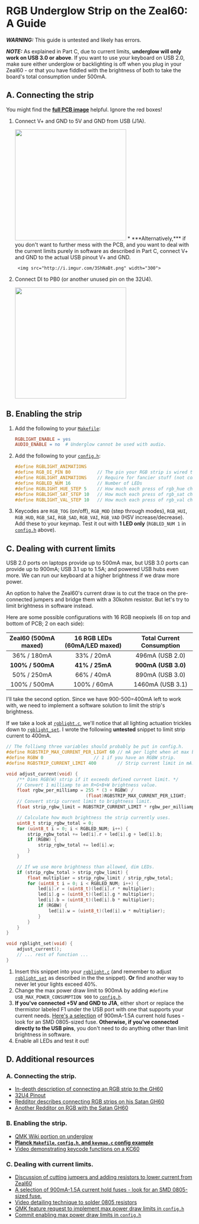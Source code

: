 # RGB Underglow Strip on the Zeal60: A Guide

***WARNING:*** This guide is untested and likely has errors.

***NOTE:*** As explained in Part C, due to current limits, **underglow will only work on USB 3.0 or above**. If you want to use your keyboard on USB 2.0, make sure either underglow or backlighting is off when you plug in your Zeal60 - or that you have fiddled with the brightness of both to take the board's total consumption under 500mA.

## A. Connecting the strip
You might find the [**full PCB image**](https://cdn.shopify.com/s/files/1/0490/7329/files/zeal60jumpers.png) helpful. Ignore the red boxes!

1. Connect V+ and GND to 5V and GND from USB (J1A). 
    
    <img src="https://i.imgur.com/k1TUw7p.png" width="300">
    * ***Alternatively,*** if you don't want to further mess with the PCB, and you want to deal with the current limits purely in software as described in Part C, connect V+ and GND to the actual USB pinout V+ and GND. 
    
        <img src="http://i.imgur.com/3ShNaBt.png" width="300">
2. Connect DI to PB0 (or another unused pin on the 32U4).

    <img src="https://i.imgur.com/BiMyMLv.jpg" width="300">

## B. Enabling the strip
1. Add the following to your [```Makefile```](https://github.com/Wilba6582/qmk_firmware/blob/zeal60/keyboards/zeal60/Makefile):

    ```Makefile
    RGBLIGHT_ENABLE = yes
    AUDIO_ENABLE = no  # Underglow cannot be used with audio.
    ```
2. Add the following to your [```config.h```](https://github.com/Wilba6582/qmk_firmware/blob/zeal60/keyboards/zeal60/keymaps/default/config.h):

    ```c
    #define RGBLIGHT_ANIMATIONS
    #define RGB_DI_PIN B0          // The pin your RGB strip is wired to
    #define RGBLIGHT_ANIMATIONS    // Require for fancier stuff (not compatible with audio)
    #define RGBLED_NUM 16          // Number of LEDs
    #define RGBLIGHT_HUE_STEP 5    // How much each press of rgb_hue changes hue
    #define RGBLIGHT_SAT_STEP 10   // How much each press of rgb_sat changes sat
    #define RGBLIGHT_VAL_STEP 10   // How much each press of rgb_val changes val
    ```
3. Keycodes are ```RGB_TOG``` (on/off), ```RGB_MOD``` (step through modes), ```RGB_HUI```, ```RGB_HUD```, ```RGB_SAI```, ```RGB_SAD```, ```RGB_VAI```, ```RGB_VAD``` (HSV increase/decrease). Add these to your keymap. Test it out with **1 LED only** (```RGBLED_NUM 1``` in [```config.h```](https://github.com/Wilba6582/qmk_firmware/blob/zeal60/keyboards/zeal60/keymaps/default/config.h) above). 

## C. Dealing with current limits
USB 2.0 ports on laptops provide up to 500mA max, but USB 3.0 ports can provide up to 900mA; USB 3.1 up to 1.5A; and powered USB hubs even more. We can run our keyboard at a higher brightness if we draw more power.

An option to halve the Zeal60's current draw is to cut the trace on the pre-connected jumpers and bridge them with a 30kohm resistor. But let's try to limit brightness in software instead.

Here are some possible configurations with 16 RGB neopixels (6 on top and bottom of PCB; 2 on each side):

| Zeal60 (500mA maxed) | 16 RGB LEDs (60mA/LED maxed) | Total Current Consumption 
|:----------------------:|:--------------------------:|:----------------------:|
|       36% / 180mA      |         33% / 20mA         |     496mA (USB 2.0)     |
|      **100% / 500mA**      |         **41% / 25mA**         |     **900mA (USB 3.0)**     |
|       50% / 250mA      |         66% / 40mA         |     890mA (USB 3.0)     |
|      100% / 500mA      |         100% / 60mA        |     1460mA (USB 3.1)    

I'll take the second option. Since we have 900-500=400mA left to work with, we need to implement a software solution to limit the strip's brightness. 

If we take a look at [```rgblight.c```](https://github.com/Wilba6582/qmk_firmware/blob/zeal60/quantum/rgblight.c), we'll notice that all lighting actuation trickles down to [```rgblight_set```](https://github.com/Wilba6582/qmk_firmware/blob/zeal60/quantum/rgblight.c#L373). I wrote the following **untested** snippet to limit strip current to 400mA. 

```c
// The folliwng three variables should probably be put in config.h.
#define RGBSTRIP_MAX_CURRENT_PER_LIGHT 60 // mA per light when at max brightness.
#define RGBW 0                   // 1 if you have an RGBW strip. 
#define RGBSTRIP_CURRENT_LIMIT 400        // Strip current limit in mA.

void adjust_current(void) {
    /** Dims RGB(W) strip if it exceeds defined current limit. */
    // Convert 1 milliamp to an R+G+B+W brightness value.
    float rgbw_per_milliamp = 255 * (3 + RGBW) /
                              (float)RGBSTRIP_MAX_CURRENT_PER_LIGHT;
    // Convert strip current limit to brightness limit.
    float strip_rgbw_limit = RGBSTRIP_CURRENT_LIMIT * rgbw_per_milliamp;

    // Calculate how much brightness the strip currently uses.
    uint8_t strip_rgbw_total = 0;
    for (uint8_t i = 0; i < RGBLED_NUM; i++) {
        strip_rgbw_total += led[i].r + led[i].g + led[i].b;
        if (RGBW) {
            strip_rgbw_total += led[i].w;
        }
    }

    // If we use more brightness than allowed, dim LEDs.
    if (strip_rgbw_total > strip_rgbw_limit) {
        float multiplier = strip_rgbw_limit / strip_rgbw_total;
        for (uint8_t i = 0; i < RGBLED_NUM; i++) {
            led[i].r = (uint8_t)(led[i].r * multiplier);
            led[i].g = (uint8_t)(led[i].g * multiplier);
            led[i].b = (uint8_t)(led[i].b * multiplier);
            if (RGBW) {
                led[i].w = (uint8_t)(led[i].w * multiplier);
            }
        }
    }
}

void rgblight_set(void) {
    adjust_current();
    // ... rest of function ...
}
```
1. Insert this snippet into your [```rgblight.c```](https://github.com/Wilba6582/qmk_firmware/blob/zeal60/quantum/rgblight.c) (and remember to adjust [```rgblight_set```](https://github.com/Wilba6582/qmk_firmware/blob/zeal60/quantum/rgblight.c#L373) as described in the the snippet). **Or** find another way to never let your lights exceed 40%.
2. Change the max power draw limit to 900mA by adding ```#define USB_MAX_POWER_CONSUMPTION 900``` to [```config.h```](https://github.com/Wilba6582/qmk_firmware/blob/zeal60/keyboards/zeal60/keymaps/default/config.h).
3. **If you've connected +5V and GND to J1A**, either short or replace the thermistor labeled F1 under the USB port with one that supports your current needs. [Here's a selection](https://goo.gl/748avG) of 900mA-1.5A current hold fuses - look for an SMD 0805-sized fuse. **Otherwise, if you've connected directly to the USB pins**, you don't need to do anything other than limit brightness in software.
4. Enable all LEDs and test it out!




## D. Additional resources
### A. Connecting the strip.
* [In-depth description of connecting an RGB strip to the GH60](https://www.reddit.com/r/MechanicalKeyboards/comments/4d5or2/my_first_custom_build_satan_gh60_rbg_underglow_in/d1nz3o7/)
* [32U4 Pinout](https://40.media.tumblr.com/93b6bbd4113418c2b45459bb177e67c5/tumblr_mi49a20QMB1s5t695o1_1280.png)
* [Redditor describes connecting RGB strips on his Satan GH60](https://www.reddit.com/r/MechanicalKeyboards/comments/4hbjw4/finally_finished_my_satan_gh60_also_granite_o/d2qn8zx/?context=3)
* [Another Redditor on RGB with the Satan GH60](https://www.reddit.com/r/MechanicalKeyboards/comments/4ewzdx/gh60_satan_with_the_rgb_mod/d251uu6/ )

### B. Enabling the strip.
* [QMK Wiki portion on underglow](https://github.com/jackhumbert/qmk_firmware/wiki#rgb-under-glow-mod)
* [**Planck ```Makefile```, ```config.h```, and ```keymap.c``` config example**](https://github.com/jackhumbert/qmk_firmware/tree/master/keyboards/planck/keymaps/yang)
* [Video demonstrating keycode functions on a KC60](https://www.youtube.com/watch?v=VKrpPAHlisY)

### C. Dealing with current limits.
* [Discussion of cutting jumpers and adding resistors to lower current from Zeal60](https://www.reddit.com/r/MechanicalKeyboards/comments/5hou92/photos_zeal60_lets_just_say_santa_came_early_this/db23qid/)
* [A selection of 900mA-1.5A current hold fuses - look for an SMD 0805-sized fuse.](https://goo.gl/748avG)
* [Video detailing technique to solder 0805 resistors](https://www.youtube.com/watch?v=PU7wLcuqc-I&t=123s&list=FLheMlKEVQ5cmVXazUt6HrxQ&index=2)
* [QMK feature request to implement max power draw limits in ```config.h```](https://github.com/jackhumbert/qmk_firmware/issues/954)
* [Commit enabling max power draw limits in ```config.h```](https://github.com/jackhumbert/qmk_firmware/commit/83e613ad239459582ae28f78b6c81535b9b138d7)